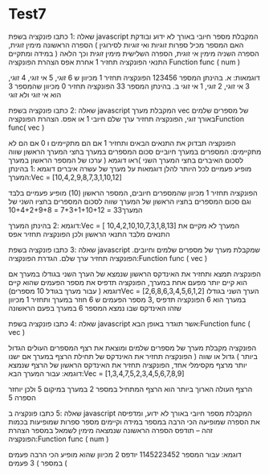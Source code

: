 # Test7
שאלה :1
כתבו פונקציה בשפת javascript המקבלת מספר חיובי באורך לא ידוע ובודקת האם המספר מכיל ספרות
זוגיות ואי זוגיות לסירוגין
) הספרה הראשונה מימין זוגית, הספרה השניה מימין אי זוגית, הספרה השלישית מימין זוגית וכך הלאה (
במידה ומתקיים התנאי הפונקציה תחזיר 1 אחרת אפס
הצהרת הפונקציה Function func ( num )

דוגמאות:
א. בהינתן המספר 123456 הפונקציה תחזיר 1 מכיוון ש 6 זוגי, 5 אי זוגי, 4 זוגי, 3 אי זוגי, 2 זוגי, 1 אי
זוגי
ב. בהינתן המספר 33 הפונקציה תחזיר 0 מכיוון שהמספר 3 הוא אי זוגי ולא זוגי



שאלה :2
כתבו פונקציה בשפת javascript המקבלת מערך vec של מספרים שלמים באורך זוגי, הפונקציה תחזיר
ערך שלם חיובי 1 או אפס.
הצהרת הפונקציהFunction func( vec )

הפונקציה תבדוק את התנאים הבאים ותחזיר 1 אם הם מתקיימים ו 0 אם הם לא מתקיימים:
 המספרים במערך חיוביים
 סכום המספרים במערך בחצי המערך הראשון שווה לסכום האיברים בחצי המערך השני )ראו
דוגמא (
 ערכו של המספר הראשון במערך מופיע פעמיים לכל היותר
להלן דוגמאות על מערך של עשרה איברים
דוגמא :1
בהינתן המערך:Vec = [10,4,2,9,8,7,3,1,10,12]

הפונקציה תחזיר 1 מכיוון שהמספרים חיובים, המספר הראשון (10) מופיע פעמיים בלבד וגם סכום
המספרים בחציו הראשון של המערך שווה לסכום המספרים בחציו השני של המערך33 = 7+3+1+10+12 = 10+4+2+9+8

דוגמא :2
בהינתן המערך:Vec = [ 10,4,2,10,10,7,3,1,8,13]
המערך לא מקיים את התנאים מלבד התנאי הראשון ולכן הפונקציה תחזיר אפס

שאלה :3
כתבו פונקציה בשפת javascript שמקבלת מערך של מספרים שלמים וחיובים. הפונקציה תחזיר ערך שלם.
הגדרת הפונקציה:Function func ( vec )

הפונקציה תמצא ותחזיר את האינדקס הראשון שנמצא של הערך השני בגודלו במערך
אם הוא קיים יותר מפעם אחת במערך, הפונקציה תדפיס את מספר הפעמים שהוא קיים
דוגמא ( עבור מערך בגודל 10 מספרים)Vec = [2,6,8,6,3,4,5,6,1,2]
הערך השני בגודלו במערך הוא 6
הפונקציה תדפיס ,3 מספר הפעמים ש 6 חוזר במערך ותחזיר 1 מכיוון שזהו האינדקס שבו נמצא המספר 6
במערך בפעם הראשונה


שאלה :4
כתבו פונקציה בשפת javascript אשר תוגדר באופן הבא:Function func ( vec )

הפונקציה מקבלת מערך של מספרים שלמים ומוצאת את רצף המספרים העולים הגדול ביותר ) גדול או
שווה (
הפונקציה תחזיר את האינדקס של תחילת הרצף במערך
אם ישנו יותר מרצף מקסימלי אחד, הפונקציה תחזיר את האינדקס הראשון של הרצף שנמצא
דוגמא:
עבור המערך הבא:Vec = [1,3,4,7,5,2,3,4,5,6,7,8,9]

הרצף העולה הארוך ביותר הוא הרצף המתחיל במספר 2 במערך במיקום 5 ולכן יוחזר הספרה 5


שאלה :5
כתבו פונקציה ב javascript המקבלת מספר חיובי באורך לא ידוע, ומדפיסה את הספרה שמופיעה הכי
הרבה במספר
במידה וקיימים מספר ספרות שמופיעות בכמות זהה – תודפס הספרה הראשונה שנמצאה מימין לשמאל
במספר
הצהרת הפונקציה:Function func ( num )

דוגמא:
עבור המספר 1145223452
יודפס 2 מכיוון שהוא מופיע הכי הרבה פעמים במספר ) 3 פעמים ( 
